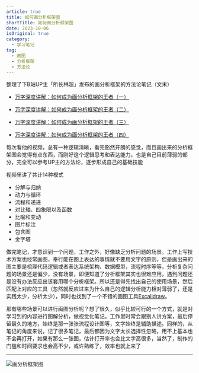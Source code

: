 ```yaml
---
article: true
title: 如何画分析框架图
shortTitle: 如何画分析框架图
date: 2023-10-06
isOriginal: true
category:
  - 学习笔记
tag:  
  - 画图
  - 分析框架
  - 方法论
---
```


整理了下B站UP主「所长林超」发布的画分析框架的方法论笔记（文末）

- [万字深度讲解：如何成为画分析框架的王者（一）](https://www.bilibili.com/video/BV1sN411a79K/?share_source=copy_web&vd_source=7fea3d1133489af62f3e3a849586ec16)
- [万字深度讲解：如何成为画分析框架的王者（二）]( https://www.bilibili.com/video/BV1dj411i7bR/?share_source=copy_web&vd_source=7fea3d1133489af62f3e3a849586ec16)

- [万字深度讲解：如何成为画分析框架的王者（三）](https://www.bilibili.com/video/BV1wu4y1X7nM/?share_source=copy_web&vd_source=7fea3d1133489af62f3e3a849586ec16)

- [万字深度讲解：如何成为画分析框架的王者（四）](https://www.bilibili.com/video/BV17u411N7Lr/?share_source=copy_web&vd_source=7fea3d1133489af62f3e3a849586ec16)

每次看他的视频，总有一种逻辑清晰，看完豁然开朗的感觉，而且画出来的分析框架图会觉得有点东西，而刚好这个逻辑思考和表达能力，也是自己目前薄弱的部分，完全可以参考UP主的方法论，逐步形成自己的基础技能

视频里讲了共计14种模式

- 分解与归纳
- 动力与循环
- 流程和递进
- 对比轴、四象限以及函数
- 比喻和变动
- 图片标注
- 包含图
- 金字塔

做完笔记，才意识到一个问题，工作之外，好像缺乏分析问题的场景。工作上写技术方案也经常画图，奉行能在图上表达的事情就不要用文字的原则，但是画出来的图主要是梳理代码逻辑或者表达系统架构、数据模型，流程时序等等，分析复杂问题的场景还是偏少，没有场景，即便知道了分析框架其实也很难应用，遇到问题还是没有办法反应出该套用哪个分析框架。所以还是得先找出自己的使用场景，然后匹配上对应的工具（忽然就反应过来为什么自己的逻辑分析能力相对薄弱了，还是实践太少，分析太少），同时也找到了一个不错的画图工具[Excalidraw](https://excalidraw.com/)。

那有哪些场景可以进行画图分析呢？想了很久，似乎比较可行的一个方式，就是对学习到的内容进行图解分析，做视觉化笔记。工作里时常会跟别人讲方案，最后停留最久的地方，始终是那一张张流程设计图等，文字始终是辅助描述。同样的，从笔记的角度来说，记了很多笔记，最后都因为文字太长选择性忽略，用不上基本也不会再打开，如果有那么一张图，估计打开率也会比文字高很多，当然了，制作的门槛和时间要求也会高不少，或许熟练了，效率也就上来了

---

![画分析框架图](resources/images/%E7%94%BB%E5%88%86%E6%9E%90%E6%A1%86%E6%9E%B6%E5%9B%BE-6583596.png)